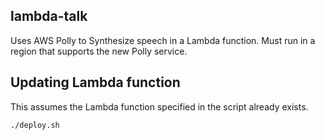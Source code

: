 ## lambda-talk

Uses AWS Polly to Synthesize speech in a Lambda function. Must run in a region that supports the new Polly service.

## Updating Lambda function

This assumes the Lambda function specified in the script already exists.

```
./deploy.sh
```

